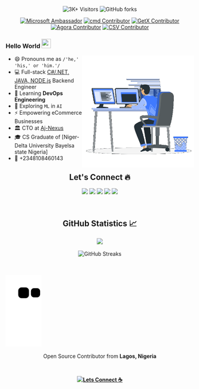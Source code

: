 <div align="center">

![3K+ Visitors](https://visitor-badge.glitch.me/badge?page_id=UsamaSarwar.UsamaSarwar) <img alt="GitHub forks" src="https://img.shields.io/github/forks/UsamaSarwar/fluttercapsule?style=social"> 
<!-- <a href="https://www.youtube.com/UsamaSarwar?sub_confirmation=1"><img alt="Subscribers" src="https://img.shields.io/youtube/views/jCbclWBV32o?style=social"></a> -->
[![Microsoft Ambassador](https://img.shields.io/badge/Microsoft-Ambassador-2962FF?logo=microsoft&logoColor=ffffff)](https://givemycertificate.com/verify/2011002321000380) [![cmd Contributor](https://img.shields.io/badge/CMD-Contributor-blue?logo=hack-the-box&logoColor=ffffff)](https://pub.dev/packages/cmd)  [![GetX Contributor](https://img.shields.io/badge/GetX-Contributor-D500F9?logo=hack-the-box&logoColor=ffffff)](https://github.com/jonataslaw/getx/graphs/contributors) [![Agora Contributor](https://img.shields.io/badge/Agora-Contributor-2962FF?logo=hack-the-box&logoColor=ffffff)](https://github.com/AgoraIO-Community/Agora-Flutter-Quickstart/graphs/contributors) [![CSV Contributor](https://img.shields.io/badge/CSV-Contributor-D500F9?logo=hack-the-box&logoColor=ffffff)](https://github.com/close2/csv/graphs/contributors)

<!--[![Nominate @UsamaSarwar as GitHub Star](https://img.shields.io/badge/Nominate_as_GitHub_Star-@UsamaSarwar-D50000?logo=GitHub&logoColor=white)](https://stars.github.com/nominate/) <a href="https://stars.github.com/nominate/"><img alt="GitHub Star" height="20px" src="images/star.png"></a>-->

</div>

### Hello World <img src="https://media.giphy.com/media/hvRJCLFzcasrR4ia7z/giphy.gif" height="25px" width="25px">

<img align="right" alt="Developer Usama Sarwar" src="images/coding.gif" width="300"/>

- 😄 Pronouns me as `/'he,' 'his,' or 'him.'/`
- 💻 Full-stack [C#/.NET, JAVA, NODE.js](https://microsoft.com) Backend Engineer
- 🌱 Learning **DevOps Engineering**
- 🔭 Exploring `ML` in `AI`
- ⚡ Empowering eCommerce Businesses
- 🏛 CTO at [Aj-Nexus](https://ajnexus.com)
- 🎓 CS Graduate of [Niger-Delta University Bayelsa state Nigeria]
- 📱 +2348108460143

<h2 align="center"> Let's Connect 🔥</h2>
<div align="center">
<a href="https://github.com/PATRICK-ADA/">
<img src="https://img.shields.io/badge/Github-211F1F?style=flat-square&logo=GitHub&logoColor=ffffff"></a> 
<img src="https://img.shields.io/badge/Reviews-211F1F?style=flat-square&logo=google&logoColor=ffffff"></a>
<a href="donpat646@gmail.com">
<img src="https://img.shields.io/badge/Gmail-D44638?style=flat-square&logo=gmail&logoColor=ffffff"></a>
<a href="https://wa.me/923100007773?text=%23Github">
<img src="https://img.shields.io/badge/Chat-25D366?style=flat-square&logo=WhatsApp&logoColor=ffffff"></a>
<a href="https://www.buymeacoffee.com/PATRICK-ADA">
<img src="https://img.shields.io/badge/Support-Developer-784fff?style=flat-square&logo=buy-me-a-coffee&logoColor=ffffff"></a>
</div>



<br><h2 align="center"> GitHub Statistics 📈 </h2>

<div align="center">
    <img align="center" src="https://github-readme-stats.vercel.app/api?username=PATRICK-ADA&theme=dark&hide_title=true&include_all_commits=true"/>
</div><br>
<div align="center">  
<img alt="GitHub Streaks" src="https://github-readme-streak-stats.herokuapp.com/?user=PATRICK-ADA"> <br><br> 

</div>
<br>

![Usama Sarwar Contributions](https://github.com/UsamaSarwar/UsamaSarwar/blob/output/github-contribution-grid-snake.svg)

<p align="center">Open Source Contributor from <b>Lagos, Nigeria</p>
<div align="center"><br>
<p><a href="[[https://www.buymeacoffee.com](https://www.linkedin.com/in/patrick-ada-12b16021a/)/](https://www.linkedin.com/in/patrick-ada-12b16021a/)"> <img align="center" src="https://cdn.buymeacoffee.com/buttons/v2/default-yellow.png" height="40" width="168" alt="Lets Connect ☕" /></a></p>
</div>
